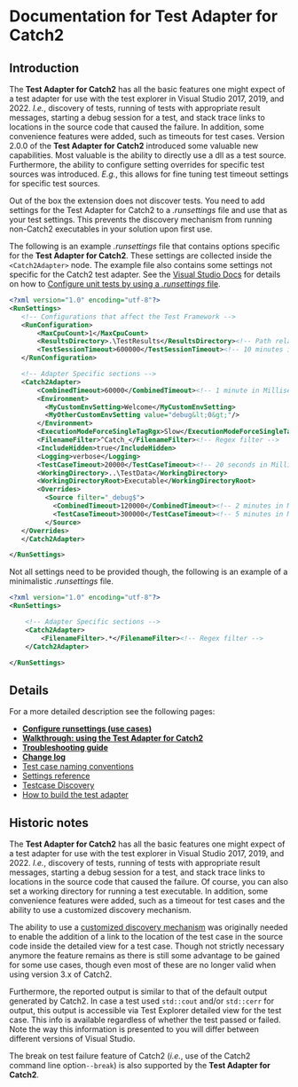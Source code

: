 # Documentation for Test Adapter for Catch2

## Introduction

The **Test Adapter for Catch2** has all the basic features one might expect of a test adapter for use with the test explorer in Visual Studio 2017, 2019, and 2022. _I.e._, discovery of tests, running of tests with appropriate result messages, starting a debug session for a test, and stack trace links to locations in the source code that caused the failure. In addition, some convenience features were added, such as timeouts for test cases. Version 2.0.0 of the **Test Adapter for Catch2** introduced some valuable new capabilities. Most valuable is the ability to directly use a dll as a test source. Furthermore, the ability to configure setting overrides for specific test sources was introduced. _E.g._, this allows for fine tuning test timeout settings for specific test sources.

Out of the box the extension does not discover tests. You need to add settings for the Test Adapter for Catch2 to a _.runsettings_ file and use that as your test settings. This prevents the discovery mechanism from running non-Catch2 executables in your solution upon first use.

The following is an example _.runsettings_ file that contains options specific for the **Test Adapter for Catch2**. These settings are collected inside the `<Catch2Adapter>` node. The example file also contains some settings not specific for the Catch2 test adapter. See the [Visual Studio Docs](https://docs.microsoft.com/en-us/visualstudio/) for details on how to [Configure unit tests by using a _.runsettings_ file](https://docs.microsoft.com/en-us/visualstudio/test/configure-unit-tests-by-using-a-dot-runsettings-file).

 ```xml
<?xml version="1.0" encoding="utf-8"?>
<RunSettings>
    <!-- Configurations that affect the Test Framework -->
    <RunConfiguration>
        <MaxCpuCount>1</MaxCpuCount>
        <ResultsDirectory>.\TestResults</ResultsDirectory><!-- Path relative to solution directory -->
        <TestSessionTimeout>600000</TestSessionTimeout><!-- 10 minutes in Milliseconds -->
    </RunConfiguration>

    <!-- Adapter Specific sections -->
    <Catch2Adapter>
        <CombinedTimeout>60000</CombinedTimeout><!-- 1 minute in Milliseconds -->
        <Environment>
          <MyCustomEnvSetting>Welcome</MyCustomEnvSetting>
          <MyOtherCustomEnvSetting value="debug&lt;0&gt;"/>
        </Environment>
        <ExecutionModeForceSingleTagRgx>Slow</ExecutionModeForceSingleTagRgx>
        <FilenameFilter>^Catch_</FilenameFilter><!-- Regex filter -->
        <IncludeHidden>true</IncludeHidden>
        <Logging>verbose</Logging>
        <TestCaseTimeout>20000</TestCaseTimeout><!-- 20 seconds in Milliseconds -->
        <WorkingDirectory>..\TestData</WorkingDirectory>
        <WorkingDirectoryRoot>Executable</WorkingDirectoryRoot>
        <Overrides>
          <Source filter="_debug$">
            <CombinedTimeout>120000</CombinedTimeout><!-- 2 minutes in Milliseconds -->
            <TestCaseTimeout>300000</TestCaseTimeout><!-- 5 minutes in Milliseconds -->
          </Source>
    </Overrides>
    </Catch2Adapter>

</RunSettings>
 ```

Not all settings need to be provided though, the following is an example of a minimalistic _.runsettings_ file.

```xml
<?xml version="1.0" encoding="utf-8"?>
<RunSettings>

    <!-- Adapter Specific sections -->
    <Catch2Adapter>
        <FilenameFilter>.*</FilenameFilter><!-- Regex filter -->
    </Catch2Adapter>

</RunSettings>
 ```

## Details

For a more detailed description see the following pages:

- **[Configure runsettings (use cases)](./Runsettings.md)**
- **[Walkthrough: using the Test Adapter for Catch2](./Walkthrough-vs2022.md)**
- **[Troubleshooting guide](./Troubleshooting.md)**
- **[Change log](./Docs/CHANGELOG.md)**
- [Test case naming conventions](./Naming-conventions.md)
- [Settings reference](./Settings.md)
- [Testcase Discovery](./Discovery.md)
- [How to build the test adapter](./Build.md)

## Historic notes

The **Test Adapter for Catch2** has all the basic features one might expect of a test adapter for use with the test explorer in Visual Studio 2017, 2019, and 2022. _I.e._, discovery of tests, running of tests with appropriate result messages, starting a debug session for a test, and stack trace links to locations in the source code that caused the failure. Of course, you can also set a working directory for running a test executable. In addition, some convenience features were added, such as a timeout for test cases and the ability to use a customized discovery mechanism.

The ability to use a [customized discovery mechanism](Settings.md#discovercommandline) was originally needed to enable the addition of a link to the location of the test case in the source code inside the detailed view for a test case. Though not strictly necessary anymore the feature remains as there is still some advantage to be gained for some use cases, though even most of these are no longer valid when using version 3.x of Catch2.

Furthermore, the reported output is similar to that of the default output generated by Catch2. In case a test used `std::cout` and/or `std::cerr` for output, this output is accessible via Test Explorer detailed view for the test case. This info is available regardless of whether the test passed or failed. Note the way this information is presented to you will differ between different versions of Visual Studio.

The break on test failure feature of Catch2 (_i.e._, use of the Catch2 command line option`--break`) is also supported by the **Test Adapter for Catch2**.
